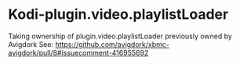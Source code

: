 # Kodi-plugin.video.playlistLoader
Taking ownership of plugin.video.playlistLoader previously owned by Avigdork
See: https://github.com/avigdork/xbmc-avigdork/pull/8#issuecomment-416955692

